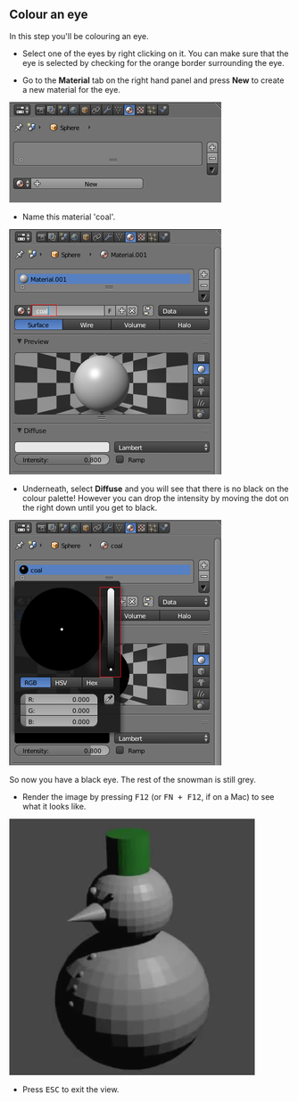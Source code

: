 ## Colour an eye

In this step you'll be colouring an eye.

+ Select one of the eyes by right clicking on it. You can make sure that the eye is selected by checking for the orange border surrounding the eye.

+ Go to the **Material** tab on the right hand panel and press **New** to create a new material for the eye.

![Create new material](images/blender-material-sphere-new.png)

+ Name this material 'coal'.

![Create new material](images/blender-material-sphere-name.png)

+ Underneath, select **Diffuse** and you will see that there is no black on the colour palette! However you can drop the intensity by moving the dot on the right down until you get to black.

![Create new material](images/blender-material-sphere-colour.png)

So now you have a black eye. The rest of the snowman is still grey.

+ Render the image by pressing <kbd>F12</kbd> (or <kbd>FN + F12</kbd>, if on a Mac) to see what it looks like.

![Create new material](images/blender-snowman-black-eye.png)

+ Press <kbd>ESC</kbd> to exit the view.
